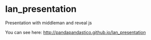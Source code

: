 lan_presentation
================

Presentation with middleman and reveal js

You can see here: http://pandapandastico.github.io/lan_presentation
